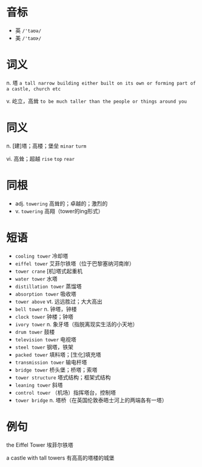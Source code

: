 # 音标

- 英 `/'taʊə/`
- 美 `/'taʊɚ/`

# 词义

n. 塔
`a tall narrow building either built on its own or forming part of a castle, church etc`

v. 屹立，高耸
`to be much taller than the people or things around you`

# 同义

n. [建]塔；高楼；堡垒
`minar` `turm`

vi. 高耸；超越
`rise` `top` `rear`

# 同根

- adj. `towering` 高耸的；卓越的；激烈的
- v. `towering` 高翔（tower的ing形式）

# 短语

- `cooling tower` 冷却塔
- `eiffel tower` 艾菲尔铁塔（位于巴黎塞纳河南岸）
- `tower crane` [机]塔式起重机
- `water tower` 水塔
- `distillation tower` 蒸馏塔
- `absorption tower` 吸收塔
- `tower above` vt. 远远胜过；大大高出
- `bell tower` n. 钟塔，钟楼
- `clock tower` 钟楼；钟塔
- `ivory tower` n. 象牙塔（指脱离现实生活的小天地）
- `drum tower` 鼓楼
- `television tower` 电视塔
- `steel tower` 钢塔，铁架
- `packed tower` 填料塔；[生化]填充塔
- `transmission tower` 输电杆塔
- `bridge tower` 桥头堡；桥塔；索塔
- `tower structure` 塔式结构；框架式结构
- `leaning tower` 斜塔
- `control tower` （机场）指挥塔台，控制塔
- `tower bridge` n. 塔桥（在英国伦敦泰晤士河上的两端各有一塔）

# 例句

the Eiffel Tower
埃菲尔铁塔

a castle with tall towers
有高高的塔楼的城堡


